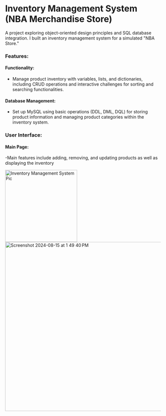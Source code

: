 # Inventory Management System (NBA Merchandise Store)

A project exploring object-oriented design principles and SQL database integration. I built an inventory management system for a simulated "NBA Store."

### Features:
#### Functionality:
- Manage product inventory with variables, lists, and dictionaries, including CRUD operations and interactive challenges for sorting and searching functionalities.

#### Database Management:
- Set up MySQL using basic operations (DDL, DML, DQL) for storing product information and managing product categories within the inventory system.

### User Interface:
#### Main Page:
-Main features include adding, removing, and updating products as well as displaying the inventory


<img width="233" alt="Inventory Management System Pic" src="https://github.com/user-attachments/assets/4f47ab65-3c94-4f2d-9537-ccfdc4bb4ff2">








<img width="547" alt="Screenshot 2024-08-15 at 1 49 40 PM" src="https://github.com/user-attachments/assets/656b6e37-5ece-40a4-906a-70ea92583f27">

